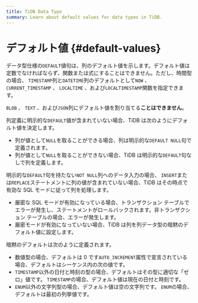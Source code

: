 ```yaml
---
title: TiDB Data Type
summary: Learn about default values for data types in TiDB.
---
```


# デフォルト値 {#default-values}

データ型仕様の`DEFAULT`値句は、列のデフォルト値を示します。デフォルト値は定数でなければならず、関数または式にすることはできません。ただし、時間型の場合、 `TIMESTAMP`列と`DATETIME`列のデフォルトとして`NOW` 、 `CURRENT_TIMESTAMP` 、 `LOCALTIME` 、および`LOCALTIMESTAMP`関数を指定できます。

`BLOB` 、 `TEXT` 、および`JSON`列にデフォルト値を割り当てる**ことはできません**。

列定義に明示的な`DEFAULT`値が含まれていない場合、TiDB は次のようにデフォルト値を決定します。

-   列が値として`NULL`を取ることができる場合、列は明示的な`DEFAULT NULL`句で定義されます。
-   列が値として`NULL`を取ることができない場合、TiDB は明示的な`DEFAULT`句なしで列を定義します。

明示的な`DEFAULT`句を持たない`NOT NULL`列へのデータ入力の場合、 `INSERT`または`REPLACE`ステートメントに列の値が含まれていない場合、TiDB はその時点で有効な SQL モードに従って列を処理します。

-   厳密な SQL モードが有効になっている場合、トランザクション テーブルでエラーが発生し、ステートメントがロールバックされます。非トランザクション テーブルの場合、エラーが発生します。
-   厳密モードが有効になっていない場合、TiDB は列を列データ型の暗黙のデフォルト値に設定します。

暗黙のデフォルトは次のように定義されます。

-   数値型の場合、デフォルトは 0 です`AUTO_INCREMENT`属性で宣言されている場合、デフォルトはシーケンス内の次の値です。
-   `TIMESTAMP`以外の日付と時刻の型の場合、デフォルトはその型に適切な「ゼロ」値です。 `TIMESTAMP`の場合、デフォルト値は現在の日付と時刻です。
-   `ENUM`以外の文字列型の場合、デフォルト値は空の文字列です。 `ENUM`の場合、デフォルトは最初の列挙値です。
